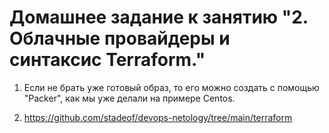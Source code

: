# Домашнее задание к занятию "2. Облачные провайдеры и синтаксис Terraform."


1. Если не брать уже готовый образ, то его можно создать с помощью "Packer", как мы уже делали на примере Centos.

2. https://github.com/stadeof/devops-netology/tree/main/terraform